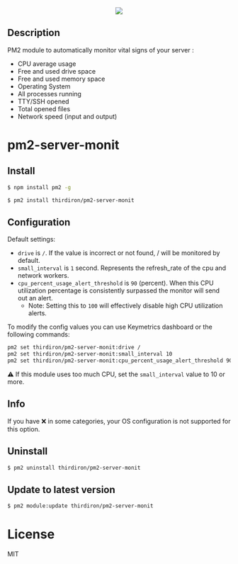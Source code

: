 
<div align="center">
    <img src="https://github.com/pm2-hive/pm2-server-monit/raw/master/server-monit.png">
</div>

## Description

PM2 module to automatically monitor vital signs of your server :

* CPU average usage
* Free and used drive space
* Free and used memory space
* Operating System
* All processes running
* TTY/SSH opened
* Total opened files
* Network speed (input and output)

# pm2-server-monit

## Install

```bash
$ npm install pm2 -g

$ pm2 install thirdiron/pm2-server-monit
```

## Configuration

Default settings:

* `drive` is `/`. If the value is incorrect or not found, / will be monitored by default.
* `small_interval` is `1` second. Represents the refresh_rate of the cpu and network workers.
* `cpu_percent_usage_alert_threshold` is `90` (percent). When this CPU utilization percentage is consistently surpassed the monitor will send out an alert.
  * Note: Setting this to `100` will effectively disable high CPU utilization alerts.

To modify the config values you can use Keymetrics dashboard or the following commands:

```bash
pm2 set thirdiron/pm2-server-monit:drive /
pm2 set thirdiron/pm2-server-monit:small_interval 10
pm2 set thirdiron/pm2-server-monit:cpu_percent_usage_alert_threshold 90
```

:warning: If this module uses too much CPU, set the `small_interval` value to 10 or more.

## Info

If you have ❌ in some categories, your OS configuration is not supported for this option.

## Uninstall

```bash
$ pm2 uninstall thirdiron/pm2-server-monit
```

## Update to latest version

```bash
$ pm2 module:update thirdiron/pm2-server-monit
```

# License

MIT
